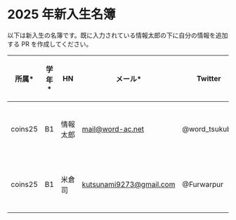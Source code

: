 # 2025 年新入生名簿

以下は新入生の名簿です。既に入力されている情報太郎の下に自分の情報を追加する PR を作成してください。

| 所属\*  | 学年\* | HN        | メール\*         | Twitter       | コメント   |
| ------- | ------ | --------- | ---------------- | ------------- | ---------- |
| coins25 | B1     | 情報 太郎 | mail@word-ac.net | @word_tsukuba | 頑張ります |
| coins25 | B1     | 米倉 司　 | kutsunami9273@gmail.com | @Furwarpur | 初心者です |
